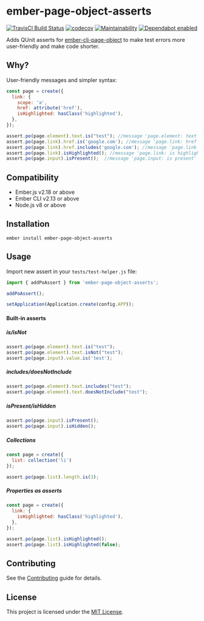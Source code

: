 ember-page-object-asserts
==============================================================================

[![TravisCI Build Status][travis-badge]][travis-badge-url]
[![codecov](https://codecov.io/gh/yratanov/ember-page-object-asserts/branch/master/graph/badge.svg)](https://codecov.io/gh/yratanov/ember-page-object-asserts)
[![Maintainability](https://api.codeclimate.com/v1/badges/2b8436017d28227f08ce/maintainability)](https://codeclimate.com/github/yratanov/ember-page-object-asserts/maintainability)
[![Dependabot enabled](https://img.shields.io/badge/dependabot-enabled-blue.svg?logo=dependabot)](https://dependabot.com/)

[travis-badge]: https://travis-ci.com/yratanov/ember-page-object-asserts.svg?branch=master
[travis-badge-url]: https://travis-ci.org/yratanov/ember-page-object-asserts

Adds QUnit asserts for [ember-cli-page-object](https://github.com/san650/ember-cli-page-object) to make test errors more user-friendly and make code shorter.


Why?
------------------------------------------------------------------------------

User-friendly messages and simpler syntax:

```js
const page = create({
  link: {
    scope: 'a',
    href: attribute('href'),
    isHighlighted: hasClass('highlighted'),
  },
});

assert.po(page.element).text.is("test"); //message 'page.element: text is "text"'
assert.po(page.link).href.is('google.com'); //message 'page.link: href is "google.com"'
assert.po(page.link).href.includes('google.com'); //message 'page.link: href includes "google.com"'
assert.po(page.link).isHighlighted(); //message 'page.link: is highlighted'
assert.po(page.input).isPresent();  //message 'page.input: is present'
``` 


Compatibility
------------------------------------------------------------------------------

* Ember.js v2.18 or above
* Ember CLI v2.13 or above
* Node.js v8 or above


Installation
------------------------------------------------------------------------------

```
ember install ember-page-object-asserts
```


Usage
------------------------------------------------------------------------------

Import new assert in your `tests/test-helper.js` file:
```js
import { addPoAssert } from 'ember-page-object-asserts';

addPoAssert();

setApplication(Application.create(config.APP));
```


#### Built-in asserts

##### is/isNot

```js
assert.po(page.element).text.is("test");
assert.po(page.element).text.isNot("test");
assert.po(page.input).value.is('test');
```

##### includes/doesNotInclude

```js
assert.po(page.element).text.includes("test");
assert.po(page.element).text.doesNotInclude("test");
```

##### isPresent/isHidden

```js
assert.po(page.input).isPresent();
assert.po(page.input).isHidden();
```

##### Collections

```js
const page = create({
  list: collection('li')
});

assert.po(page.list).length.is(3);
```

##### Properties as asserts

```js
const page = create({
  link: {
    isHighlighted: hasClass('highlighted'),
  },
});

assert.po(page.list).isHighlighted();
assert.po(page.list).isHighlighted(false);
```



Contributing
------------------------------------------------------------------------------

See the [Contributing](CONTRIBUTING.md) guide for details.


License
------------------------------------------------------------------------------

This project is licensed under the [MIT License](LICENSE.md).
